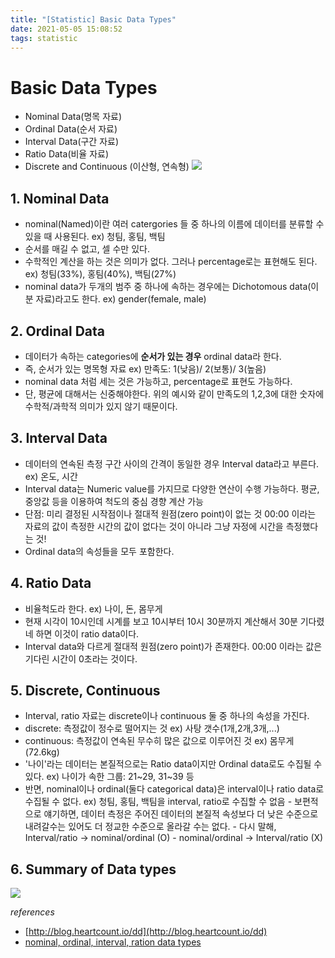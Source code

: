 ```yaml
---
title: "[Statistic] Basic Data Types"
date: 2021-05-05 15:08:52
tags: statistic
---
```

# Basic Data Types
- Nominal Data(명목 자료)
- Ordinal Data(순서 자료)
- Interval Data(구간 자료)
- Ratio Data(비율 자료)
- Discrete and Continuous (이산형, 연속형)
![](/hueman_images/statistics/datatypes.png)

## 1. Nominal Data
- nominal(Named)이란 여러 catergories 들 중 하나의 이름에 데이터를 분류할 수 있을 때 사용된다. 
      ex) 청팀, 홍팀, 백팀
- 순서를 매길 수 없고, 셀 수만 있다. 
- 수학적인 계산을 하는 것은 의미가 없다. 그러나 percentage로는 표현해도 된다. 
      ex) 청팀(33%), 홍팀(40%), 백팀(27%)
- nominal data가 두개의 범주 중 하나에 속하는 경우에는 Dichotomous data(이분 자료)라고도 한다. 
      ex) gender(female, male)

## 2. Ordinal Data
- 데이터가 속하는 categories에 **순서가 있는 경우** ordinal data라 한다. 
- 즉, 순서가 있는 명목형 자료
      ex) 만족도: 1(낮음)/ 2(보통)/ 3(높음)
- nominal data 처럼 세는 것은 가능하고, percentage로 표현도 가능하다. 
- 단, 평균에 대해서는 신중해야한다. 위의 예시와 같이 만족도의 1,2,3에 대한 숫자에 수학적/과학적 의미가 있지 않기 때문이다. 

## 3. Interval Data
- 데이터의 연속된 측정 구간 사이의 간격이 동일한 경우 Interval data라고 부른다.
      ex) 온도, 시간
- Interval data는 Numeric value를 가지므로 다양한 연산이 수행 가능하다.
      평균, 중앙값 등을 이용하여 척도의 중심 경향 계산 가능
- 단점: 미리 결정된 시작점이나 절대적 원점(zero point)이 없는 것
      00:00 이라는 자료의 값이 측정한 시간의 값이 없다는 것이 아니라 그냥 자정에 시간을 측정했다는 것!
- Ordinal data의 속성들을 모두 포함한다. 



## 4. Ratio Data
- 비율척도라 한다. 
      ex) 나이, 돈, 몸무게
- 현재 시각이 10시인데 시계를 보고 10시부터 10시 30분까지 계산해서 30분 기다렸네 하면 이것이 ratio data이다. 
- Interval data와 다르게 절대적 원점(zero point)가 존재한다. 
      00:00 이라는 값은 기다린 시간이 0초라는 것이다. 

## 5. Discrete, Continuous
- Interval, ratio 자료는 discrete이나 continuous 둘 중 하나의 속성을 가진다. 
- discrete: 측정값이 정수로 떨어지는 것
      ex) 사탕 갯수(1개,2개,3개,...)
- continuous: 측정값이 연속된 무수히 많은 값으로 이루어진 것
      ex) 몸무게(72.6kg)
- '나이'라는 데이터는 본질적으로는 Ratio data이지만 Ordinal data로도 수집될 수 있다.
      ex) 나이가 속한 그룹: 21~29, 31~39 등
- 반면, nominal이나 ordinal(둘다 categorical data)은 interval이나 ratio data로 수집될 수 없다. 
      ex) 청팀, 홍팀, 백팀을 interval, ratio로 수집할 수 없음
      - 보편적으로 얘기하면, 데이터 측정은 주어진 데이터의 본질적 속성보다 더 낮은 수준으로 내려갈수는 있어도 더 정교한 수준으로 올라갈 수는 없다. 
      - 다시 말해, Interval/ratio -> nominal/ordinal (O)
      -            nominal/ordinal -> Interval/ratio (X)

## 6. Summary of Data types
![](/hueman_images/statistics/summary_datatypes.png)

*references*
- [http://blog.heartcount.io/dd](http://blog.heartcount.io/dd)
- [nominal, ordinal, interval, ration data types](https://www.questionpro.com/blog/nominal-ordinal-interval-ratio/#:~:text=Nominal%2C%20Ordinal%2C%20Interval%2C%20and,being%20a%20multiple%20choice%20question.&text=Nominal%20scale%20is%20a%20naming,labeled%2C%20with%20no%20specific%20order.)

